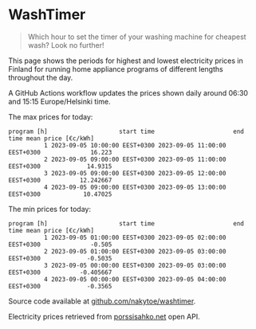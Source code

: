 
# WashTimer

> Which hour to set the timer of your washing machine for cheapest wash? Look no further!

This page shows the periods for highest and lowest electricity prices in Finland 
for running home appliance programs of different lengths throughout the day. 

A GitHub Actions workflow updates the prices shown daily around 06:30 and 15:15 Europe/Helsinki time.

The max prices for today:

	program [h]                    start time                      end time mean price [€c/kWh]
	          1 2023-09-05 10:00:00 EEST+0300 2023-09-05 11:00:00 EEST+0300              16.223
	          2 2023-09-05 09:00:00 EEST+0300 2023-09-05 11:00:00 EEST+0300             14.9315
	          3 2023-09-05 09:00:00 EEST+0300 2023-09-05 12:00:00 EEST+0300           12.242667
	          4 2023-09-05 09:00:00 EEST+0300 2023-09-05 13:00:00 EEST+0300            10.47025

The min prices for today:

	program [h]                    start time                      end time mean price [€c/kWh]
	          1 2023-09-05 01:00:00 EEST+0300 2023-09-05 02:00:00 EEST+0300              -0.505
	          2 2023-09-05 01:00:00 EEST+0300 2023-09-05 03:00:00 EEST+0300             -0.5035
	          3 2023-09-05 00:00:00 EEST+0300 2023-09-05 03:00:00 EEST+0300           -0.405667
	          4 2023-09-05 00:00:00 EEST+0300 2023-09-05 04:00:00 EEST+0300             -0.3565


Source code available at [github.com/nakytoe/washtimer](https://github.com/nakytoe/washtimer).

Electricity prices retrieved from [porssisahko.net](https://porssisahko.net/api) open API.
